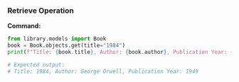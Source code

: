 ### Retrieve Operation

**Command:**

```python
from library.models import Book
book = Book.objects.get(title="1984")
print(f"Title: {book.title}, Author: {book.author}, Publication Year: {book.publication_year}")

# Expected output:
# Title: 1984, Author: George Orwell, Publication Year: 1949
